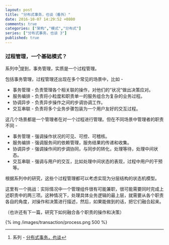 ```yaml
---
layout: post
title: "分布式事务，也谈（番外）"
date: 2016-10-07 14:29:52 +0800
comments: true
categories: ["架构","模式","分布式"]
series: ["分布式事务，也谈 3"]
published: true
---
```




### 过程管理，一个基础模式？

系列中[^2]提到，事务管理，实质是一个过程管理。
<!--more-->

包括事务管理，过程管理还出现在多个常见的场景中，比如 - 

- 事务管理 - 负责管理各个相关联的操作，对他们的“状况“做出决策应对。
- 服务编排 - 负责将小粒度和职责单一的服务组合为复杂的业务过程。
- 协调异步 - 负责异步操作之间的步调协调工作。
- 交互串联 - 负责将多个业务步骤包装为一个用户友好的交互过程。

这几个场景都是一个管理者在对一个过程进行管理。但在不同场景中管理者的职责不同 - 

* 事务管理 - 强调操作状况的可见、可控、可稽核。
* 服务编排 - 强调服务间的依赖管理，服务结果的传递和收集。
* 协调异步 - 强调操作间的步调协同，与同步的转化，处理等待，处理中间状态。
* 交互串联 - 强调与用户的交互，比如处理中间状态的表现，过程中用户的干预等。

根据系列中的研究，这些个过程管理都可以考虑实现为分层结构的状态机模型。

这里有一个挑战：实际情况中一个管理组件很有可能兼职，很可能需要同时完成上述职责中的两三项。这种情况下，处理具体业务逻辑的最上层，就需要从各个职责各自的角度，对操作和决策进行描述，然后，如果能做到的话，把它们融合起来。

（也许还有下一篇，研究下如何融合各个职责的操作和决策）

{% img  /images/transaction/process.png 500 %}




[^2]: 系列 - [分布式事务，也谈](/blog/2016/09/19/transaction/)
